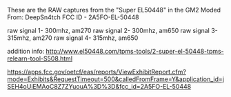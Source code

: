 These are the RAW captures from the "Super EL50448" in the GM2 Moded
From: DeepSn4tch
FCC ID - 2A5FO-EL-50448

raw signal 1- 300mhz, am270
raw signal 2- 300mhz, am650
raw signal 3- 315mhz, am270
raw signal 4- 315mhz, am650

addition info:
http://www.el50448.com/tpms-tools/2-super-el-50448-tpms-relearn-tool-S508.html


https://apps.fcc.gov/oetcf/eas/reports/ViewExhibitReport.cfm?mode=Exhibits&RequestTimeout=500&calledFromFrame=Y&application_id=jSEH4oUiEMAoC8Z7ZYuouA%3D%3D&fcc_id=2A5FO-EL-50448